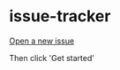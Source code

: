 # issue-tracker

[Open a new issue](https://github.com/ARMA-FiveM/issue-tracker/issues)

Then click 'Get started'
